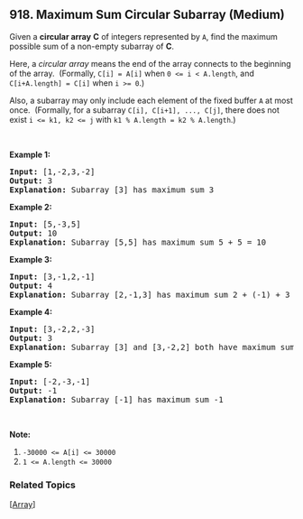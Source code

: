 <!--|This file generated by command(leetcode description); DO NOT EDIT.    |-->
<!--+----------------------------------------------------------------------+-->
<!--|@author    Openset <openset.wang@gmail.com>                           |-->
<!--|@link      https://github.com/openset                                 |-->
<!--|@home      https://github.com/openset/leetcode                        |-->
<!--+----------------------------------------------------------------------+-->

## 918. Maximum Sum Circular Subarray (Medium)

<p>Given a <strong>circular&nbsp;array</strong>&nbsp;<strong>C</strong> of integers represented by&nbsp;<code>A</code>, find the maximum possible sum of a non-empty subarray of <strong>C</strong>.</p>

<p>Here, a&nbsp;<em>circular&nbsp;array</em> means the end of the array connects to the beginning of the array.&nbsp; (Formally, <code>C[i] = A[i]</code> when <code>0 &lt;= i &lt; A.length</code>, and <code>C[i+A.length] = C[i]</code>&nbsp;when&nbsp;<code>i &gt;= 0</code>.)</p>

<p>Also, a subarray may only include each element of the fixed buffer <code>A</code> at most once.&nbsp; (Formally, for a subarray <code>C[i], C[i+1], ..., C[j]</code>, there does not exist <code>i &lt;= k1, k2 &lt;= j</code> with <code>k1 % A.length&nbsp;= k2 % A.length</code>.)</p>

<p>&nbsp;</p>

<div>
<p><strong>Example 1:</strong></p>

<pre>
<strong>Input: </strong><span id="example-input-1-1">[1,-2,3,-2]</span>
<strong>Output: </strong><span id="example-output-1">3
<strong>Explanation: </strong>Subarray [3] has maximum sum 3</span>
</pre>

<div>
<p><strong>Example 2:</strong></p>

<pre>
<strong>Input: </strong><span id="example-input-2-1">[5,-3,5]</span>
<strong>Output: </strong><span id="example-output-2">10
</span><span id="example-output-3"><strong>Explanation:</strong>&nbsp;</span><span id="example-output-1">Subarray [5,5] has maximum sum </span><span>5 + 5 = 10</span>
</pre>

<div>
<p><strong>Example 3:</strong></p>

<pre>
<strong>Input: </strong><span id="example-input-3-1">[3,-1,2,-1]</span>
<strong>Output: </strong><span id="example-output-3">4
<strong>Explanation:</strong>&nbsp;</span><span id="example-output-1">Subarray [2,-1,3] has maximum sum </span><span>2 + (-1) + 3 = 4</span>
</pre>

<div>
<p><strong>Example 4:</strong></p>

<pre>
<strong>Input: </strong><span id="example-input-4-1">[3,-2,2,-3]</span>
<strong>Output: </strong><span id="example-output-4">3
</span><span id="example-output-3"><strong>Explanation:</strong>&nbsp;</span><span id="example-output-1">Subarray [3] and [3,-2,2] both have maximum sum </span><span>3</span>
</pre>

<p><strong>Example 5:</strong></p>

<pre>
<strong>Input: </strong><span id="example-input-5-1">[-2,-3,-1]</span>
<strong>Output: </strong><span id="example-output-5">-1
</span><span id="example-output-3"><strong>Explanation:</strong>&nbsp;</span><span id="example-output-1">Subarray [-1] has maximum sum -1</span>
</pre>

<p>&nbsp;</p>

<p><strong>Note: </strong></p>

<ol>
	<li><code>-30000 &lt;= A[i] &lt;= 30000</code></li>
	<li><code>1 &lt;= A.length &lt;= 30000</code></li>
</ol>
</div>
</div>
</div>
</div>

### Related Topics
[[Array](https://github.com/openset/leetcode/tree/master/tag/array/README.md)] 
